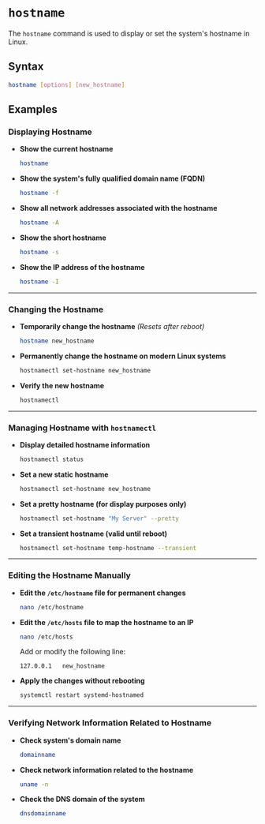 # `hostname`  
The `hostname` command is used to display or set the system's hostname in Linux.

## **Syntax**  
```bash
hostname [options] [new_hostname]
```


## **Examples**  

### **Displaying Hostname**  

- **Show the current hostname**  
  ```bash
  hostname
  ```

- **Show the system's fully qualified domain name (FQDN)**  
  ```bash
  hostname -f
  ```

- **Show all network addresses associated with the hostname**  
  ```bash
  hostname -A
  ```

- **Show the short hostname**  
  ```bash
  hostname -s
  ```

- **Show the IP address of the hostname**  
  ```bash
  hostname -I
  ```

---

### **Changing the Hostname**  

- **Temporarily change the hostname** *(Resets after reboot)*  
  ```bash
  hostname new_hostname
  ```

- **Permanently change the hostname on modern Linux systems**  
  ```bash
  hostnamectl set-hostname new_hostname
  ```

- **Verify the new hostname**  
  ```bash
  hostnamectl
  ```

---

### **Managing Hostname with `hostnamectl`**  

- **Display detailed hostname information**  
  ```bash
  hostnamectl status
  ```

- **Set a new static hostname**  
  ```bash
  hostnamectl set-hostname new_hostname
  ```

- **Set a pretty hostname (for display purposes only)**  
  ```bash
  hostnamectl set-hostname "My Server" --pretty
  ```

- **Set a transient hostname (valid until reboot)**  
  ```bash
  hostnamectl set-hostname temp-hostname --transient
  ```

---

### **Editing the Hostname Manually**  

- **Edit the `/etc/hostname` file for permanent changes**  
  ```bash
  nano /etc/hostname
  ```

- **Edit the `/etc/hosts` file to map the hostname to an IP**  
  ```bash
  nano /etc/hosts
  ```

  Add or modify the following line:  
  ```
  127.0.0.1   new_hostname
  ```

- **Apply the changes without rebooting**  
  ```bash
  systemctl restart systemd-hostnamed
  ```

---

### **Verifying Network Information Related to Hostname**  

- **Check system's domain name**  
  ```bash
  domainname
  ```

- **Check network information related to the hostname**  
  ```bash
  uname -n
  ```

- **Check the DNS domain of the system**  
  ```bash
  dnsdomainname
  ```

